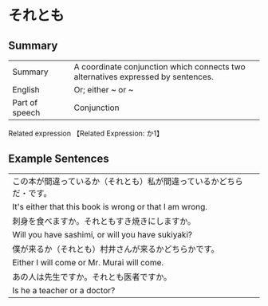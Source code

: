 # それとも

## Summary

<table><tr>   <td>Summary<td>   <td>A coordinate conjunction which connects two alternatives expressed by sentences.</td><tr><tr>   <td>English<td>   <td>Or; either ~ or ~</td><tr><tr>   <td>Part of speech<td>   <td>Conjunction</td><tr></table><tr>   <td>Related expression<td>   <td>【Related Expression: か1】</td><tr></table></table>

## Example Sentences

<table><tr><td>この本が間違っているか（それとも）私が間違っているかどちらだ・です。<td><tr><tr><td>It's either that this book is wrong or that I am wrong.<td><tr><tr><td>刺身を食べますか。それともすき焼きにしますか。<td><tr><tr><td>Will you have sashimi, or will you have sukiyaki?<td><tr><tr><td>僕が来るか（それとも）村井さんが来るかどちらかです。<td><tr><tr><td>Either I will come or Mr. Murai will come.<td><tr><tr><td>あの人は先生ですか。それとも医者ですか。<td><tr><tr><td>Is he a teacher or a doctor?<td><tr></table>

